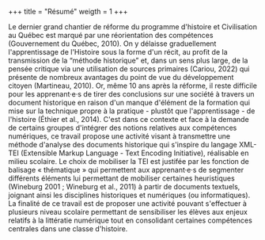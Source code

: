 +++
title = "Résumé"
weigth = 1
+++

Le dernier grand chantier de réforme du programme d'histoire et Civilisation au Québec est marqué par une réorientation des compétences (Gouvernement du Québec, 2010). On y délaisse graduellement l'apprentissage de l'Histoire sous la forme d'un récit, au profit de la transmission de la “méthode historique” et, dans un sens plus large, de la pensée critique via une utilisation de sources primaires (Cariou, 2022) qui présente de nombreux avantages du point de vue du développement citoyen (Martineau, 2010). Or, même 10 ans après la réforme, il reste difficile pour les apprenant·e·s de tirer des conclusions sur une société à travers un document historique en raison d'un manque d'élément de la formation qui mise sur la technique propre à la pratique - plustôt que l'apprentissage - de l'histoire (Éthier et al., 2014). C'est dans ce contexte et face à la demande de certains groupes d'intégrer des notions relatives aux compétences numériques, ce travail propose une activité visant à transmettre une méthode d'analyse des documents historique qui s'inspire du langage XML-TEI (Extensible Markup Language - Text Encoding Initiative), réalisable en milieu scolaire. Le choix de mobiliser la TEI est justifée par les fonction de balisage « thématique » qui permettent aux apprenant·e·s de segmenter différents éléments lui permettant de mobiliser certaines heuristiques (Wineburg 2001 ; Wineburg et al., 2011) à partir de documents textuels, joignant ainsi les disciplines historiques et numériques (ou informatiques). La finalité de ce travail est de proposer une activité pouvant s'effectuer à plusieurs niveau scolaire permettant de sensibiliser les élèves aux enjeux relatifs à la littératie numérique tout en consolidant certaines compétences centrales dans une classe d'histoire.
